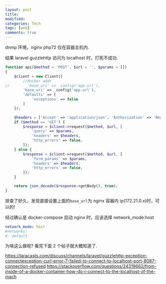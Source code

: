 ```yaml
---
layout: post
title:
modified:
categories: Tech
tags: [web]
comments: true
---
```


dnmp 环境，nginx php72 仅在容器主机内.

结果 laravel guzzlehttp 访问为 localhost 时，打死不成功.

```php
function api($method = 'POST', $url = '', $params = [])
{
    $client = new Client([
        //docker addr
//        'base_uri' =>  config('app.url'),
        'base_uri' =>  config('app.url'),
        'defaults' => [
            'exceptions' => false
        ]
    ]);

    $headers = ['Accept' => 'application/json', 'Authorization' => 'Bearer '.Session::get('token')];
    if ($method == 'GET') {
        $response = $client->request($method, $url, [
            'query' => $params,
            'headers' => $headers,
            'http_errors' => false,
        ]);
    } else {
        $response = $client->request($method, $url, [
            'form_params' => $params,
            'headers' => $headers,
            'http_errors' => false,
        ]);
    }

    return json_decode($response->getBody(), true);
}
```

排查了好久，发现直接设置上面的`base_url`为 nginx 容器内 ip(172.21.0.x)时，可以的!

经过确认是 docker-compose 启动 nginx 时，应该选择 network_mode:host

```yml
network_mode: host
#networks:
#- default
```

为啥这么做呢? 看完下面 2 个帖子就大概知道了.

<https://laracasts.com/discuss/channels/laravel/guzzlehttp-exception-connectexception-curl-error-7-failed-to-connect-to-localhost-port-8087-connection-refused>
<https://stackoverflow.com/questions/24319662/from-inside-of-a-docker-container-how-do-i-connect-to-the-localhost-of-the-mach>
